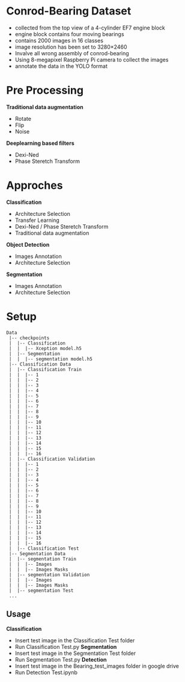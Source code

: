 # Conrod-Bearing Dataset

- collected from the top view of a 4-cylinder EF7 engine block
- engine block contains four moving bearings
- contains 2000 images in 16 classes
- image resolution has been set to 3280×2460
- Invalve all wrong assembly of conrod-bearing
- Using 8-megapixel Raspberry Pi camera to collect the images
- annotate the data in the YOLO format

# Pre Processing

**Traditional data augmentation**
- Rotate
- Flip 
- Noise

**Deeplearning based filters**
- Dexi-Ned
- Phase Steretch Transform

# Approches

**Classification**
- Architecture Selection
- Transfer Learning
- Dexi-Ned / Phase Steretch Transform
- Traditional data augmentation

**Object Detection**
- Images Annotation
- Architecture Selection

**Segmentation**
- Images Annotation
- Architecture Selection

# Setup
```
Data
 |-- checkpoints
 |  |-- Classification 
 |  |  |-- Xception model.h5
 |  |-- Segmentation 
 |  |  |-- segmentation model.h5
 |-- Classification Data
 |  |-- Classification Train
 |  |  |-- 1
 |  |  |-- 2
 |  |  |-- 3
 |  |  |-- 4
 |  |  |-- 5
 |  |  |-- 6
 |  |  |-- 7
 |  |  |-- 8
 |  |  |-- 9
 |  |  |-- 10
 |  |  |-- 11
 |  |  |-- 12
 |  |  |-- 13
 |  |  |-- 14
 |  |  |-- 15
 |  |  |-- 16
 |  |-- Classification Validation
 |  |  |-- 1
 |  |  |-- 2
 |  |  |-- 3
 |  |  |-- 4
 |  |  |-- 5
 |  |  |-- 6
 |  |  |-- 7
 |  |  |-- 8
 |  |  |-- 9
 |  |  |-- 10
 |  |  |-- 11
 |  |  |-- 12
 |  |  |-- 13
 |  |  |-- 14
 |  |  |-- 15
 |  |  |-- 16
 |  |-- Classification Test
 |-- Segmentation Data
 |  |-- segmentation Train
 |  |  |-- Images
 |  |  |-- Images Masks
 |  |-- segmentation Validation
 |  |  |-- Images
 |  |  |-- Images Masks
 |  |-- segmentation Test
 ...
```
## Usage
**Classification**
- Insert test image in the Classification Test folder
- Run Classification Test.py
**Segmentation**
- Insert test image in the Segmentation Test folder
- Run Segmentation Test.py
**Detection**
- Insert test image in the Bearing_test_images folder in google drive
- Run Detection Test.ipynb
